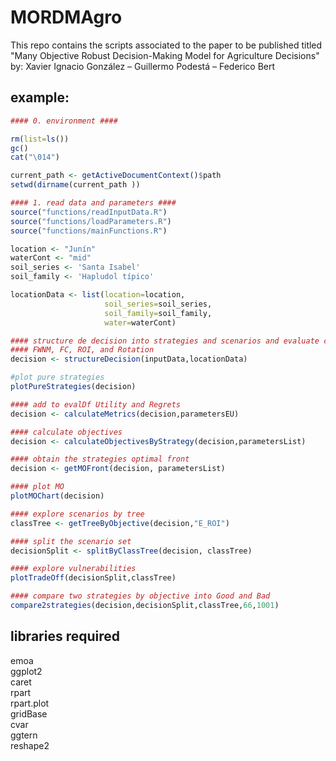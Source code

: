 # MORDMAgro
This repo contains the scripts associated to the paper to be published titled "Many Objective Robust Decision-Making Model for Agriculture Decisions" <br>
by: Xavier Ignacio González – Guillermo Podestá – Federico Bert

## example:
```r
#### 0. environment ####

rm(list=ls()) 
gc()
cat("\014") 

current_path <- getActiveDocumentContext()$path 
setwd(dirname(current_path ))

#### 1. read data and parameters ####
source("functions/readInputData.R")
source("functions/loadParameters.R")
source("functions/mainFunctions.R")

location <- "Junín"
waterCont <- "mid"
soil_series <- 'Santa Isabel'
soil_family <- 'Hapludol típico'

locationData <- list(location=location,
                     soil_series=soil_series,
                     soil_family=soil_family,
                     water=waterCont)

#### structure de decision into strategies and scenarios and evaluate combination with: 
#### FWNM, FC, ROI, and Rotation
decision <- structureDecision(inputData,locationData)

#plot pure strategies
plotPureStrategies(decision)

#### add to evalDf Utility and Regrets
decision <- calculateMetrics(decision,parametersEU)

#### calculate objectives 
decision <- calculateObjectivesByStrategy(decision,parametersList)

#### obtain the strategies optimal front
decision <- getMOFront(decision, parametersList) 

#### plot MO
plotMOChart(decision)

#### explore scenarios by tree
classTree <- getTreeByObjective(decision,"E_ROI")

#### split the scenario set
decisionSplit <- splitByClassTree(decision, classTree)

#### explore vulnerabilities
plotTradeOff(decisionSplit,classTree)

#### compare two strategies by objective into Good and Bad
compare2strategies(decision,decisionSplit,classTree,66,1001)
```

## libraries required
emoa<br>
ggplot2<br>
caret<br>
rpart<br>
rpart.plot<br>
gridBase<br>
cvar<br>
ggtern<br>
reshape2<br>
